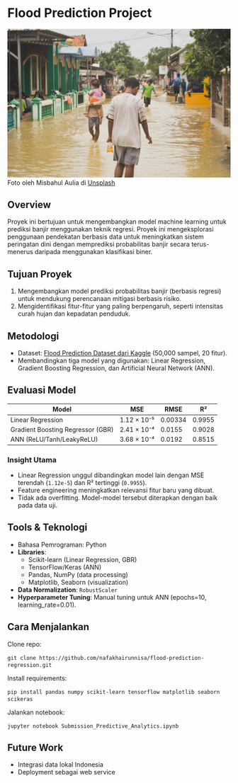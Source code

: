 # Flood Prediction Project

![Gambar Banjir oleh Misbahul Aulia di Unsplash](https://github.com/nafakhairunnisa/flood-prediction-regression/blob/main/misbahul-aulia-38CTbydRZXI-unsplash.jpg?raw=true)
Foto oleh Misbahul Aulia di [Unsplash](https://unsplash.com/id/foto/orang-berjalan-di-jalan-pada-siang-hari-38CTbydRZXI?utm_content=creditCopyText&utm_medium=referral&utm_source=unsplash)

## Overview
Proyek ini bertujuan untuk mengembangkan model machine learning untuk prediksi banjir menggunakan teknik regresi. Proyek ini mengeksplorasi penggunaan pendekatan berbasis data untuk meningkatkan sistem peringatan dini dengan memprediksi probabilitas banjir secara terus-menerus daripada menggunakan klasifikasi biner.

## Tujuan Proyek
1. Mengembangkan model prediksi probabilitas banjir (berbasis regresi) untuk mendukung perencanaan mitigasi berbasis risiko.
2. Mengidentifikasi fitur-fitur yang paling berpengaruh, seperti intensitas curah hujan dan kepadatan penduduk.

## Metodologi
- Dataset: [Flood Prediction Dataset dari Kaggle](https://www.kaggle.com/datasets/naiyakhalid/flood-prediction-dataset) (50,000 sampel, 20 fitur).
- Membandingkan tiga model yang digunakan: Linear Regression, Gradient Boosting Regression, dan Artificial Neural Network (ANN).

## Evaluasi Model
| Model               | MSE       | RMSE   | R² |
|---------------------|----------|--------|----------|
| Linear Regression              | 1.12 × 10⁻⁵   | 0.00334  | 0.9955 |
| Gradient Boosting Regressor (GBR) | 2.41 × 10⁻⁴ | 0.0155   | 0.9028 |
| ANN (ReLU/Tanh/LeakyReLU) | 3.68 × 10⁻⁴   | 0.0192   | 0.8515 |

### Insight Utama
- Linear Regression unggul dibandingkan model lain dengan MSE terendah (`1.12e-5`) dan R² tertinggi (`0.9955`).
- Feature engineering meningkatkan relevansi fitur baru yang dibuat.
- Tidak ada overfitting. Model-model tersebut diterapkan dengan baik pada data uji.

## Tools & Teknologi
- Bahasa Pemrograman: Python
- **Libraries**:  
  - Scikit-learn (Linear Regression, GBR)  
  - TensorFlow/Keras (ANN)  
  - Pandas, NumPy (data processing)  
  - Matplotlib, Seaborn (visualization)
- **Data Normalization**: `RobustScaler`
- **Hyperparameter Tuning**: Manual tuning untuk ANN (epochs=10, learning_rate=0.01).

## Cara Menjalankan
Clone repo:
```
git clone https://github.com/nafakhairunnisa/flood-prediction-regression.git
```

Install requirements:
```
pip install pandas numpy scikit-learn tensorflow matplotlib seaborn scikeras
```

Jalankan notebook:
```
jupyter notebook Submission_Predictive_Analytics.ipynb
```

## Future Work
- Integrasi data lokal Indonesia
- Deployment sebagai web service
